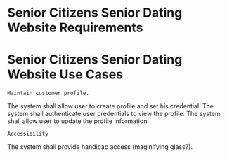 # Senior Citizens Senior Dating Website Requirements


# Senior Citizens Senior Dating Website Use Cases
	Maintain customer profile.

The system shall allow user to create profile and set his credential.
The system shall authenticate user credentials to view the profile.
The system shall allow user to update the profile information.

	Accessibility

The system shall provide handicap access (maginifying glass?).

